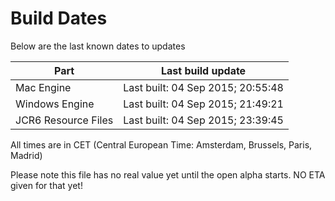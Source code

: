 # Build Dates

Below are the last known dates to updates

Part | Last build update
-----|-----
Mac Engine | Last built: 04 Sep 2015; 20:55:48
Windows Engine | Last built: 04 Sep 2015; 21:49:21
JCR6 Resource Files | Last built: 04 Sep 2015; 23:39:45
All times are in CET (Central European Time: Amsterdam, Brussels, Paris, Madrid)


Please note this file has no real value yet until the open alpha starts. NO ETA given for that yet!

